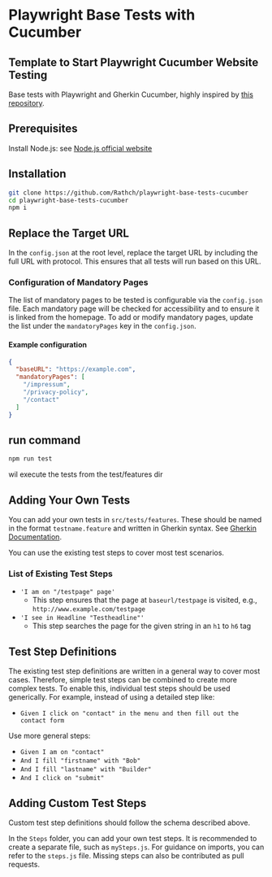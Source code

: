 # Playwright Base Tests with Cucumber

## Template to Start Playwright Cucumber Website Testing

Base tests with Playwright and Gherkin Cucumber, highly inspired by [this repository](https://github.com/ncatestify/cypressio-base/tree/main).

## Prerequisites

Install Node.js: see [Node.js official website](https://nodejs.org/en)

## Installation

```bash
git clone https://github.com/Rathch/playwright-base-tests-cucumber
cd playwright-base-tests-cucumber
npm i
```

## Replace the Target URL

In the `config.json` at the root level, replace the target URL by including the full URL with protocol. This ensures that all tests will run based on this URL.

### Configuration of Mandatory Pages

The list of mandatory pages to be tested is configurable via the `config.json` file. Each mandatory page will be checked for accessibility and to ensure it is linked from the homepage. To add or modify mandatory pages, update the list under the `mandatoryPages` key in the `config.json`.

#### Example configuration

```json
{
  "baseURL": "https://example.com",
  "mandatoryPages": [
    "/impressum",
    "/privacy-policy",
    "/contact"
  ]
}
```

## run command

```bash
npm run test
```

wil execute the tests from the test/features dir

## Adding Your Own Tests

You can add your own tests in `src/tests/features`. These should be named in the format `testname.feature` and written in Gherkin syntax. See [Gherkin Documentation](https://cucumber.io/docs/gherkin/).

You can use the existing test steps to cover most test scenarios.

### List of Existing Test Steps

- `'I am on "/testpage" page'`
  - This step ensures that the page at `baseurl/testpage` is visited, e.g., `http://www.example.com/testpage`
- `'I see in Headline "Testheadline"'`
  - This step searches the page for the given string in an `h1` to `h6` tag

## Test Step Definitions

The existing test step definitions are written in a general way to cover most cases. Therefore, simple test steps can be combined to create more complex tests. To enable this, individual test steps should be used generically. For example, instead of using a detailed step like:

- `Given I click on "contact" in the menu and then fill out the contact form`

Use more general steps:

- `Given I am on "contact"`
- `And I fill "firstname" with "Bob"`
- `And I fill "lastname" with "Builder"`
- `And I click on "submit"`

## Adding Custom Test Steps

Custom test step definitions should follow the schema described above.

In the `Steps` folder, you can add your own test steps. It is recommended to create a separate file, such as `mySteps.js`. For guidance on imports, you can refer to the `steps.js` file. Missing steps can also be contributed as pull requests.
